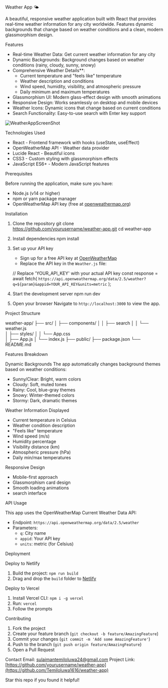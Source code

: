 Weather App 🌤

A beautiful, responsive weather application built with React that provides real-time weather information for any city worldwide. Features dynamic backgrounds that change based on weather conditions and a clean, modern glassmorphism design.

 Features
- Real-time Weather Data: Get current weather information for any city
- Dynamic Backgrounds: Background changes based on weather conditions (rainy, cloudy, sunny, snowy)
- Comprehensive Weather Details**: 
  - Current temperature and "feels like" temperature
  - Weather description and conditions
  - Wind speed, humidity, visibility, and atmospheric pressure
  - Daily minimum and maximum temperatures
- Glassmorphism UI: Modern glass-effect design with smooth animations
- Responsive Design: Works seamlessly on desktop and mobile devices
- Weather Icons: Dynamic icons that change based on current conditions
- Search Functionality: Easy-to-use search with Enter key support

 
![WeatherAppScreenShot](https://github.com/user-attachments/assets/189cc823-ec99-4fdb-8147-9c266e91320e)

 Technologies Used

- React - Frontend framework with hooks (useState, useEffect)
- OpenWeatherMap API - Weather data provider
- Lucide React - Beautiful icons
- CSS3 - Custom styling with glassmorphism effects
- JavaScript ES6+ - Modern JavaScript features

 Prerequisites

Before running the application, make sure you have:

- Node.js (v14 or higher)
- npm or yarn package manager
- OpenWeatherMap API key (free at [openweathermap.org](https://openweathermap.org/api))

 Installation

1. Clone the repository
   git clone https://github.com/yourusername/weather-app.git
   cd weather-app

2. Install dependencies
   npm install
  

3. Set up your API key
   - Sign up for a free API key at [OpenWeatherMap](https://openweathermap.org/api)
   - Replace the API key in the `Weather.js` file:
   
   // Replace 'YOUR_API_KEY' with your actual API key
   const response = await fetch(
     `https://api.openweathermap.org/data/2.5/weather?q=${param}&appid=YOUR_API_KEY&units=metric`
   );

4. Start the development server
   npm run dev


5. Open your browser
   Navigate to `http://localhost:3000` to view the app.

 Project Structure


weather-app/
├── src/
│   ├── components/
│   │   ├── search
│   │   └── weather.js           
│   ├── styles/
│   │   └── App.css            
│   ├── App.js
│   └── index.js
├── public/
├── package.json
└── README.md


 Features Breakdown

 Dynamic Backgrounds
The app automatically changes background themes based on weather conditions:
-  Sunny/Clear: Bright, warm colors
-  Cloudy: Soft, muted tones
-  Rainy: Cool, blue-gray themes
-  Snowy: Winter-themed colors
-  Stormy: Dark, dramatic themes

  Weather Information Displayed
- Current temperature in Celsius
- Weather condition description
- "Feels like" temperature
- Wind speed (m/s)
- Humidity percentage
- Visibility distance (km)
- Atmospheric pressure (hPa)
- Daily min/max temperatures

 Responsive Design
- Mobile-first approach
- Glassmorphism card design
- Smooth loading animations
- search interface

 API Usage

This app uses the OpenWeatherMap Current Weather Data API:
- Endpoint: `https://api.openweathermap.org/data/2.5/weather`
- Parameters: 
  - `q`: City name
  - `appid`: Your API key
  - `units`: metric (for Celsius)

 Deployment

 Deploy to Netlify
1. Build the project: `npm run build`
2. Drag and drop the `build` folder to [Netlify](https://netlify.com)

 Deploy to Vercel
1. Install Vercel CLI: `npm i -g vercel`
2. Run: `vercel`
3. Follow the prompts

 Contributing

1. Fork the project
2. Create your feature branch (`git checkout -b feature/AmazingFeature`)
3. Commit your changes (`git commit -m 'Add some AmazingFeature'`)
4. Push to the branch (`git push origin feature/AmazingFeature`)
5. Open a Pull Request



  Contact
  Email: sulaimantemiloluwa24@gmail.com
  Project Link: [https://github.com/yourusername/weather-app](https://github.com/Temiloluwa1616/weather-app)

  Star this repo if you found it helpful!
